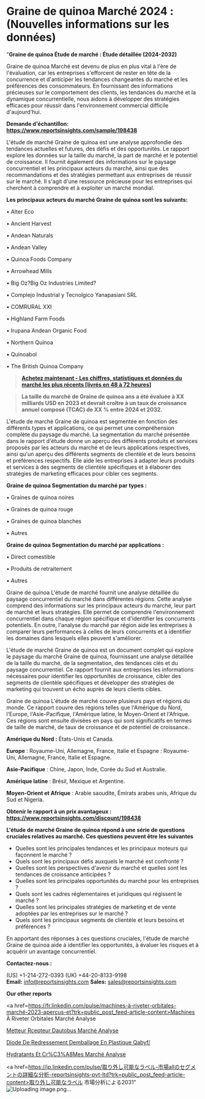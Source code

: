 # Graine de quinoa Marché 2024 : (Nouvelles informations sur les données)

"<strong>Graine de quinoa Étude de marché : Étude détaillée (2024-2032)</strong>

Graine de quinoa Marché est devenu de plus en plus vital à l'ère de l'évaluation, car les entreprises s'efforcent de rester en tête de la concurrence et d'anticiper les tendances changeantes du marché et les préférences des consommateurs. En fournissant des informations précieuses sur le comportement des clients, les tendances du marché et la dynamique concurrentielle, nous aidons à développer des stratégies efficaces pour réussir dans l'environnement commercial difficile d'aujourd'hui.

<strong>Demande d'échantillon: <a href=https://www.reportsinsights.com/sample/198438>https://www.reportsinsights.com/sample/198438</a></strong>

L'étude de marché Graine de quinoa est une analyse approfondie des tendances actuelles et futures, des défis et des opportunités. Le rapport explore les données sur la taille du marché, la part de marché et le potentiel de croissance. Il fournit également des informations sur le paysage concurrentiel et les principaux acteurs du marché, ainsi que des recommandations et des stratégies permettant aux entreprises de réussir sur le marché. Il s'agit d'une ressource précieuse pour les entreprises qui cherchent à comprendre et à exploiter un marché mondial.

<strong>Les principaux acteurs du marché Graine de quinoa sont les suivants:</strong>

• Alter Eco

• Ancient Harvest

• Andean Naturals

• Andean Valley

• Quinoa Foods Company

• Arrowhead Mills

• Big Oz?Big Oz Industries Limited?

• Complejo Industrial y Tecnolgico Yanapasiani SRL

• COMRURAL XXI

• Highland Farm Foods

• Irupana Andean Organic Food

• Northern Quinoa

• Quinoabol

• The British Quinoa Company
<blockquote><a href=https://www.reportsinsights.com/buynow/198438><span style=text-decoration: underline;><strong>Achetez maintenant - Les chiffres, statistiques et données du marché les plus récents [livrés en 48 à 72 heures]</strong></span></a></blockquote>
<blockquote><span style=text-decoration: underline;><strong>La taille du marché de Graine de quinoa ans a été évaluée à XX milliards USD en 2023 et devrait croître à un taux de croissance annuel composé (TCAC) de XX % entre 2024 et 2032.</strong></span></blockquote>
L'étude de marché Graine de quinoa est segmentée en fonction des différents types et applications, ce qui permet une compréhension complète du paysage du marché. La segmentation du marché présentée dans le rapport d'étude donne un aperçu des différents produits et services proposés par les acteurs du marché et de leurs applications respectives, ainsi qu'un aperçu des différents segments de clientèle et de leurs besoins et préférences respectifs. Elle aide les entreprises à adapter leurs produits et services à des segments de clientèle spécifiques et à élaborer des stratégies de marketing efficaces pour cibler ces segments.

<strong>Graine de quinoa Segmentation du marché par types :</strong>

• Graines de quinoa noires

• Graines de quinoa rouge

• Graines de quinoa blanches

• Autres

<strong>Graine de quinoa Segmentation du marché par applications :</strong>

• Direct comestible

• Produits de retraitement

• Autres

Graine de quinoa L'étude de marché fournit une analyse détaillée du paysage concurrentiel du marché dans différentes régions. Cette analyse comprend des informations sur les principaux acteurs du marché, leur part de marché et leurs stratégies. Elle permet de comprendre l'environnement concurrentiel dans chaque région spécifique et d'identifier les concurrents potentiels. En outre, l'analyse du marché par région aide les entreprises à comparer leurs performances à celles de leurs concurrents et à identifier les domaines dans lesquels elles peuvent s'améliorer.

L'étude de marché Graine de quinoa est un document complet qui explore le paysage du marché Graine de quinoa, fournissant une analyse détaillée de la taille du marché, de la segmentation, des tendances clés et du paysage concurrentiel. Ce rapport fournit aux entreprises les informations nécessaires pour identifier les opportunités de croissance, cibler des segments de clientèle spécifiques et développer des stratégies de marketing qui trouvent un écho auprès de leurs clients cibles.

Graine de quinoa L'étude de marché couvre plusieurs pays et régions du monde. Ce rapport couvre des régions telles que l'Amérique du Nord, l'Europe, l'Asie-Pacifique, l'Amérique latine, le Moyen-Orient et l'Afrique. Ces régions sont ensuite divisées en pays qui sont significatifs en termes de taille de marché, de taux de croissance et de potentiel de croissance..

<strong>Amérique du Nord :</strong> États-Unis et Canada.

<strong>Europe</strong> : Royaume-Uni, Allemagne, France, Italie et Espagne : Royaume-Uni, Allemagne, France, Italie et Espagne.

<strong>Asie-Pacifique</strong> : Chine, Japon, Inde, Corée du Sud et Australie.

<strong>Amérique latine</strong> : Brésil, Mexique et Argentine.

<strong>Moyen-Orient et Afrique</strong> : Arabie saoudite, Émirats arabes unis, Afrique du Sud et Nigeria.

<strong>Obtenir le rapport à un prix avantageux : <a href=https://www.reportsinsights.com/discount/198438>https://www.reportsinsights.com/discount/198438</a></strong>

<strong>L'étude de marché Graine de quinoa répond à une série de questions cruciales relatives au marché. Ces questions peuvent être les suivantes</strong>
<ul>
  <li>Quelles sont les principales tendances et les principaux moteurs qui façonnent le marché ?</li>
  <li>Quels sont les principaux défis auxquels le marché est confronté ?</li>
  <li>Quelles sont les perspectives d'avenir du marché et quelles sont les tendances de croissance anticipées ?</li>
  <li>Quelles sont les principales opportunités du marché pour les entreprises ?</li>
  <li>Quels sont les cadres réglementaires et juridiques qui régissent le marché ?</li>
  <li>Quelles sont les principales stratégies de marketing et de vente adoptées par les entreprises sur le marché ?</li>
  <li>Quels sont les principaux segments de clientèle et leurs besoins et préférences ?</li>
</ul>
En apportant des réponses à ces questions cruciales, l'étude de marché Graine de quinoa aide à identifier les opportunités, à évaluer les risques et à acquérir un avantage concurrentiel.

<strong>Contactez-nous :</strong>

(US) +1-214-272-0393
(UK) +44-20-8133-9198
<strong>Email:</strong> <a>info@reportsinsights.com</a>
<strong>Sales:</strong> <a>sales@reportsinsights.com</a>

<strong>Our other reports</strong>

<a href=https://fr.linkedin.com/pulse/machines-à-riveter-orbitales-marché-2023-aperçus-et?trk=public_post_feed-article-content>Machines À Riveter Orbitales Marché Analyse</a>

<a href=https://www.linkedin.com/pulse/%C3%A9metteur-r%C3%A9cepteur-dautobus-march%C3%A9-analyse-et-fbjyf/>Metteur Rcepteur Dautobus Marché Analyse</a>

<a href=https://www.linkedin.com/pulse/diode-de-redressement-demballage-en-plastique-qabyf/>Diode De Redressement Demballage En Plastique Qabyf/</a>

<a href=https://www.linkedin.com/pulse/hydratants-et-cr%C3%A8mes-march%C3%A9-analyse-des-parts-8iecf/>Hydratants Et Cr%C3%A8Mes Marché Analyse</a>

<a href=https://jp.linkedin.com/pulse/取り外し可能なラベル-市場allのセグメントの詳細な分析-reportsinsights-pvt-ltd?trk=public_post_feed-article-content>取り外し可能なラベル 市場分析による2031</a>"
![Uploading image.png…]()
